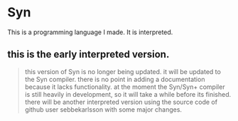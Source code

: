 # Syn
This is a programming language I made. It is interpreted.
## this is the early interpreted version.
> this version of Syn is no longer being updated. it will be updated to the Syn compiler.
> there is no point in adding a documentation because it lacks functionality.
> at the moment the Syn/Syn+ compiler is still heavily in development, so it will take a while before its finished.
> there will be another interpreted version using the source code of github user sebbekarlsson with some major changes.
